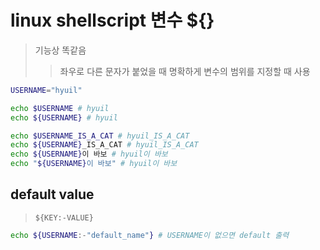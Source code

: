 # linux shellscript 변수 ${}

> 기능상 똑같음
>
> > 좌우로 다른 문자가 붙었을 때 명확하게 변수의 범위를 지정할 때 사용

```sh
USERNAME="hyuil"

echo $USERNAME # hyuil
echo ${USERNAME} # hyuil

echo $USERNAME_IS_A_CAT # hyuil_IS_A_CAT
echo ${USERNAME}_IS_A_CAT # hyuil_IS_A_CAT
echo ${USERNAME}이 바보 # hyuil이 바보
echo "${USERNAME}이 바보" # hyuil이 바보
```

## default value

> `${KEY:-VALUE}`

```sh
echo ${USERNAME:-"default_name"} # USERNAME이 없으면 default 출력
```
